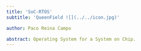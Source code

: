 ```yaml
---
title: 'SoC-RTOS'
subtitle: 'QueenField ![](../../icon.jpg)'

author: Paco Reina Campo

abstract: Operating System for a System on Chip.
---
```

